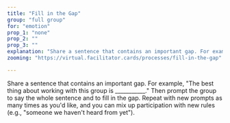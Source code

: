 ```yaml
---
title: "Fill in the Gap"
group: "full group"
for: "emotion"
prop_1: "none"
prop_2: ""
prop_3: ""
explanation: "Share a sentence that contains an important gap. For example, \"The best thing about working with this group is ___________.\" Then prompt the group to say the whole sentence and to fill in the gap. Repeat with new prompts as many times as you\'d like, and you can mix up participation with new rules (e.g., \"someone we haven\'t heard from yet\")."
zooming: "https://virtual.facilitator.cards/processes/fill-in-the-gap"

---
```


Share a sentence that contains an important gap. For example, "The best thing about working with this group is ___________." Then prompt the group to say the whole sentence and to fill in the gap. Repeat with new prompts as many times as you'd like, and you can mix up participation with new rules (e.g., "someone we haven't heard from yet").

